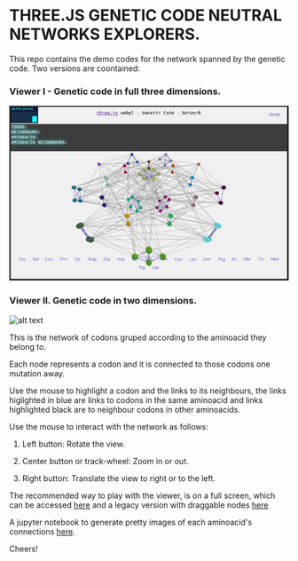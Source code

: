 # THREE.JS GENETIC CODE NEUTRAL NETWORKS EXPLORERS.


This repo contains the demo codes for the network spanned by the genetic code. Two versions are coontained:

### Viewer I - Genetic code in full three dimensions.

![alt text](https://github.com/calugo/RNA-NETS/blob/master/RNANET.png "CODONS NET")

### Viewer II. Genetic code in two dimensions.

![alt text](https://github.com/calugo/RNA-NETS/blob/master/RNANETII.png "CODONSII NET")

This is the network of codons gruped according to the aminoacid they belong to.

Each node represents a codon and it is connected to those codons one mutation away.

Use the mouse to highlight a codon and the links to its neighbours, the links higlighted in blue are links to codons in the same aminoacid and links highlighted black are
 to neighbour codons in other aminoacids.
 
Use the mouse to interact with the network as follows:

1. Left button: Rotate the view.

2. Center button or track-wheel: Zoom in or out.

3. Right button: Translate the view to right or to the left.


The recommended way to play with the viewer, is on a full screen, which can be accessed <a href="https://calugo.github.io/RNA-NETS/" target="_blank">here</a> and a legacy version with draggable nodes  <a href="https://calugo.github.io/RNA-NETS/OLDNET" target="_blank">here</a>

A jupyter notebook to generate pretty images of each aminoacid's connections [here](http://nbviewer.jupyter.org/github/calugo/RNA-NETS/blob/master/NOTEBOOKS/AMINOSX.ipynb).

Cheers!
